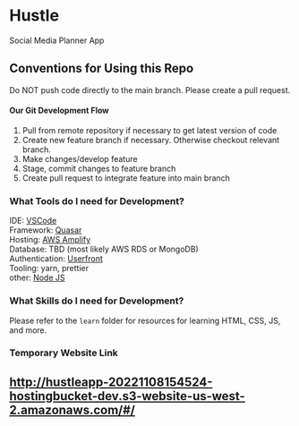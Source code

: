 # Hustle
Social Media Planner App


## Conventions for Using this Repo
Do NOT push code directly to the main branch. Please create a pull request.

#### Our Git Development Flow
1) Pull from remote repository if necessary to get latest version of code
2) Create new feature branch if necessary. Otherwise checkout relevant branch.
3) Make changes/develop feature
4) Stage, commit changes to feature branch
5) Create pull request to integrate feature into main branch

### What Tools do I need for Development?
IDE: [VSCode](https://code.visualstudio.com/)  
Framework: [Quasar](https://quasar.dev/)  
Hosting: [AWS Amplify](https://aws.amazon.com/amplify/)  
Database: TBD (most likely AWS RDS or MongoDB)  
Authentication: [Userfront](https://userfront.com/)  
Tooling: yarn, prettier  
other: [Node JS](https://nodejs.org/en/)

### What Skills do I need for Development?
Please refer to the `learn` folder for resources for learning HTML, CSS, JS, and more.

### Temporary Website Link
http://hustleapp-20221108154524-hostingbucket-dev.s3-website-us-west-2.amazonaws.com/#/
--------------------
